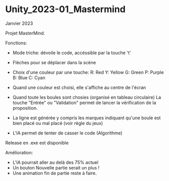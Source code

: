 # Unity_2023-01_Mastermind

Janvier 2023

Projet MasterMind.

Fonctions:
- Mode triche: dévoile le code, accéssible par la touche 't'
- Flèches pour se déplacer dans la scène
- Choix d'une couleur par une touche:
    R: Red
    Y: Yellow
    G: Green
    P: Purple
    B: Blue
    C: Cyan

- Quand une couleur est choisi, elle s'affiche au centre de l'écran
- Quand toute les boules sont chosies (organisé en tableau circulaire) La touche "Entrée" ou "Validation" permet de lancer la vérification de la proposition.
- La ligne est générée y compris les marques indiquant qu'une boule est bien placé ou mal placé (voir règle du jeux)
- L'IA permet de tenter de casser le code (Algorithme)

Release en .exe est disponible

Amélioration:
- L'IA pourrait aller au delà des 75% actuel
- Un bouton Nouvelle partie serait un plus !
- Une animation fin de partie reste à faire.

